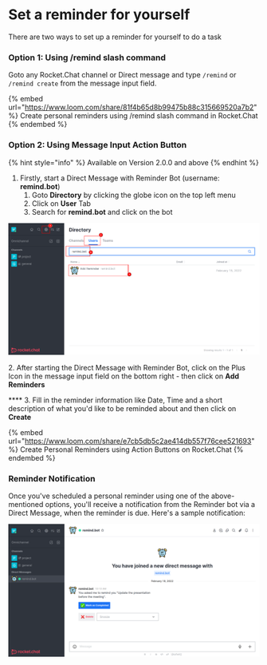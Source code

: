 # Set a reminder for yourself

There are two ways to set up a reminder for yourself to do a task

### Option 1:  Using /remind slash command

Goto any Rocket.Chat channel or Direct message and type `/remind` or `/remind create` from the message input field.&#x20;

{% embed url="https://www.loom.com/share/81f4b65d8b99475b88c315669520a7b2" %}
Create personal reminders  using /remind slash command in Rocket.Chat
{% endembed %}

### Option 2: Using Message Input Action Button

{% hint style="info" %}
Available on Version 2.0.0 and above
{% endhint %}

1. Firstly, start a Direct Message with Reminder Bot (username: **remind.bot**)
   1. Goto **Directory** by clicking the globe icon on the top left menu&#x20;
   2. Click on **User** Tab
   3. Search for **remind.bot** and click on the bot

![Starting a Direct Message with the Reminder Bot](<../../.gitbook/assets/image (4).png>)

&#x20; 2\. After starting the Direct Message with Reminder Bot, click on the Plus Icon in the message input field on the bottom right - then click on **Add Reminders**

&#x20; ****  3. Fill in the reminder information like Date, Time and a short description of what you'd like to be reminded about and then click on **Create**

{% embed url="https://www.loom.com/share/e7cb5db5c2ae414db557f76cee521693" %}
Create Personal Reminders using Action Buttons on Rocket.Chat
{% endembed %}

### Reminder Notification

Once you've scheduled a personal reminder using one of the above-mentioned options, you'll receive a notification from the Reminder bot via a Direct Message, when the reminder is due. Here's a sample notification:

![Personal Reminder Notification](<../../.gitbook/assets/image (21).png>)

